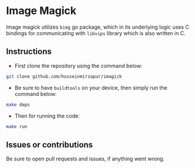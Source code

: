 # Image Magick

Image magick utilizes `bimg` go package, which in its underlying logic uses C bindings for communicating with `libvips` library which is also written in C.

## Instructions

- First clone the repository using the command below:

```bash
git clone github.com/hosseinmirzapur/imagick
```

- Be sure to have `buildtools` on your device, then simply run the command below:

```bash
make deps
```

- Then for running the code:

```bash
make run
```


## Issues or contributions

Be sure to open pull requests and issues, if anything went wrong.